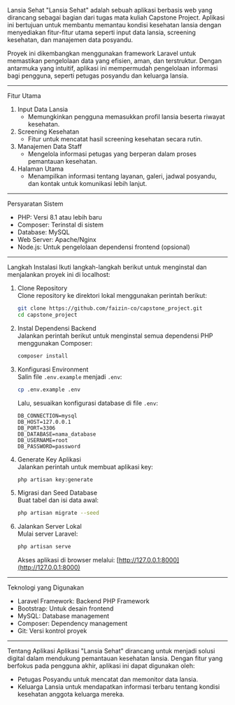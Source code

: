 Lansia Sehat
"Lansia Sehat" adalah sebuah aplikasi berbasis web yang dirancang sebagai bagian dari tugas mata kuliah Capstone Project. Aplikasi ini bertujuan untuk membantu memantau kondisi kesehatan lansia dengan menyediakan fitur-fitur utama seperti input data lansia, screening kesehatan, dan manajemen data posyandu. 

Proyek ini dikembangkan menggunakan framework Laravel untuk memastikan pengelolaan data yang efisien, aman, dan terstruktur. Dengan antarmuka yang intuitif, aplikasi ini mempermudah pengelolaan informasi bagi pengguna, seperti petugas posyandu dan keluarga lansia.

---

 Fitur Utama
1. Input Data Lansia  
   - Memungkinkan pengguna memasukkan profil lansia beserta riwayat kesehatan.
2. Screening Kesehatan  
   - Fitur untuk mencatat hasil screening kesehatan secara rutin.
3. Manajemen Data Staff  
   - Mengelola informasi petugas yang berperan dalam proses pemantauan kesehatan.
4. Halaman Utama  
   - Menampilkan informasi tentang layanan, galeri, jadwal posyandu, dan kontak untuk komunikasi lebih lanjut.

---

 Persyaratan Sistem
- PHP: Versi 8.1 atau lebih baru
- Composer: Terinstal di sistem
- Database: MySQL
- Web Server: Apache/Nginx
- Node.js: Untuk pengelolaan dependensi frontend (opsional)

---

 Langkah Instalasi
Ikuti langkah-langkah berikut untuk menginstal dan menjalankan proyek ini di localhost:

1. Clone Repository  
   Clone repository ke direktori lokal menggunakan perintah berikut:
   ```bash
   git clone https://github.com/faizin-co/capstone_project.git
   cd capstone_project
   ```

2. Instal Dependensi Backend  
   Jalankan perintah berikut untuk menginstal semua dependensi PHP menggunakan Composer:
   ```bash
   composer install
   ```

3. Konfigurasi Environment  
   Salin file `.env.example` menjadi `.env`:
   ```bash
   cp .env.example .env
   ```
   Lalu, sesuaikan konfigurasi database di file `.env`:
   ```env
   DB_CONNECTION=mysql
   DB_HOST=127.0.0.1
   DB_PORT=3306
   DB_DATABASE=nama_database
   DB_USERNAME=root
   DB_PASSWORD=password
   ```

4. Generate Key Aplikasi  
   Jalankan perintah untuk membuat aplikasi key:
   ```bash
   php artisan key:generate
   ```

5. Migrasi dan Seed Database  
   Buat tabel dan isi data awal:
   ```bash
   php artisan migrate --seed
   ```

6. Jalankan Server Lokal  
   Mulai server Laravel:
   ```bash
   php artisan serve
   ```
   Akses aplikasi di browser melalui: [http://127.0.0.1:8000](http://127.0.0.1:8000)

---

 Teknologi yang Digunakan
- Laravel Framework: Backend PHP Framework
- Bootstrap: Untuk desain frontend
- MySQL: Database management
- Composer: Dependency management
- Git: Versi kontrol proyek

---

 Tentang Aplikasi
Aplikasi "Lansia Sehat" dirancang untuk menjadi solusi digital dalam mendukung pemantauan kesehatan lansia. Dengan fitur yang berfokus pada pengguna akhir, aplikasi ini dapat digunakan oleh:
- Petugas Posyandu untuk mencatat dan memonitor data lansia.
- Keluarga Lansia untuk mendapatkan informasi terbaru tentang kondisi kesehatan anggota keluarga mereka.
